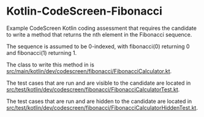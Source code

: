 # Kotlin-CodeScreen-Fibonacci
Example CodeScreen Kotlin coding assessment that requires the candidate to write a method that returns the nth element in the Fibonacci sequence.

The sequence is assumed to be 0-indexed, with fibonacci(0) returning 0 and fibonacci(1) returning 1.

The class to write this method in is [src/main/kotlin/dev/codescreen/fibonacci/FibonacciCalculator.kt](src/main/kotlin/dev/codescreen/fibonacci/FibonacciCalculator.kt).

The test cases that are run and are visible to the candidate are located in [src/test/kotlin/dev/codescreen/fibonacci/FibonacciCalculatorTest.kt](src/test/kotlin/dev/codescreen/fibonacci/FibonacciCalculatorTest.kt).

The test cases that are run and are hidden to the candidate are located in [src/test/kotlin/dev/codescreen/fibonacci/FibonacciCalculatorHiddenTest.kt](src/test/kotlin/dev/codescreen/fibonacci/FibonacciCalculatorHiddenTest.kt).
